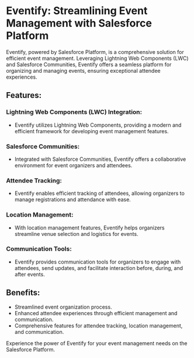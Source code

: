 # Eventify: Streamlining Event Management with Salesforce Platform

Eventify, powered by Salesforce Platform, is a comprehensive solution for efficient event management. Leveraging Lightning Web Components (LWC) and Salesforce Communities, Eventify offers a seamless platform for organizing and managing events, ensuring exceptional attendee experiences.

## Features:

### Lightning Web Components (LWC) Integration:
- Eventify utilizes Lightning Web Components, providing a modern and efficient framework for developing event management features.

### Salesforce Communities:
- Integrated with Salesforce Communities, Eventify offers a collaborative environment for event organizers and attendees.

### Attendee Tracking:
- Eventify enables efficient tracking of attendees, allowing organizers to manage registrations and attendance with ease.

### Location Management:
- With location management features, Eventify helps organizers streamline venue selection and logistics for events.

### Communication Tools:
- Eventify provides communication tools for organizers to engage with attendees, send updates, and facilitate interaction before, during, and after events.

## Benefits:
- Streamlined event organization process.
- Enhanced attendee experiences through efficient management and communication.
- Comprehensive features for attendee tracking, location management, and communication.

Experience the power of Eventify for your event management needs on the Salesforce Platform.
